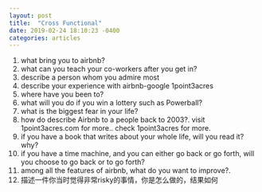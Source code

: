 ```yaml
---
layout: post
title:  "Cross Functional"
date: 2019-02-24 18:10:23 -0400
categories: articles
---
```

1) what bring you to airbnb?<br>
2) what can you teach your co-workers after you get in?<br>
3) describe a person whom you admire most<br>
4) describe your experience with airbnb-google 1point3acres<br>
5) where have you been to?<br>
6) what will you do if you win a lottery such as Powerball?<br>
7) what is the biggest fear in your life?<br>
8) how do describe Airbnb to a people back to 2003?. visit 1point3acres.com for more.. check 1point3acres for more.<br>
9) if you have a book that writes about your whole life, will you read it? why?<br>
10) if you have a time machine, and you can either go back or go forth, will you choose to go back or to go forth?<br>
11) among all the features of airbnb, what do you want to improve?. <br>
12) 描述一件你当时觉得非常risky的事情，你是怎么做的，结果如何<br>